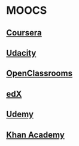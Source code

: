 # MOOCS

## [Coursera](https://coursera.org)

## [Udacity](https://udacity.com)

## [OpenClassrooms](https://openclassrooms.com)

## [edX](https://www.edx.org/)

## [Udemy](https://udemy.com)

## [Khan Academy](https://www.khanacademy.org/)
